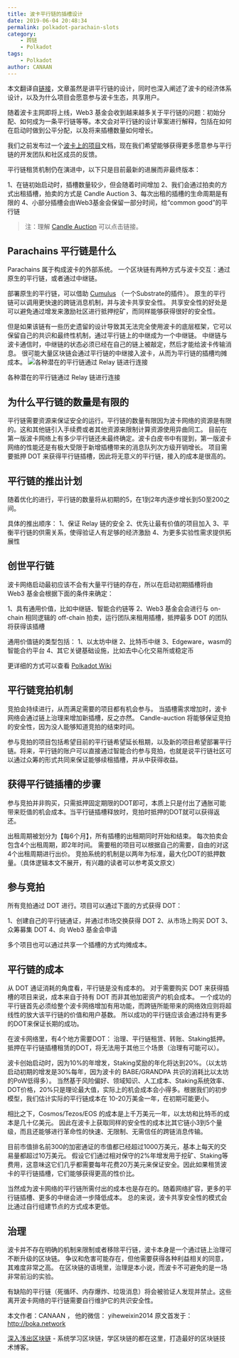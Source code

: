 ```yaml
---
title: 波卡平行链的插槽设计
date: 2019-06-04 20:48:34
permalink: polkadot-parachain-slots
category:
    - 跨链
    - Polkadot
tags: 
    - Polkadot
author: CANAAN
---
```


本文翻译自[链接](https://medium.com/polkadot-network/polkadot-parachain-slots-f3f051d41699)，文章虽然是讲平行链的设计，同时也深入阐述了波卡的经济体系设计，以及为什么项目会愿意参与波卡生态，共享用户。

<!--more -->

随着波卡主网即将上线，Web3 基金会收到越来越多关于平行链的问题：初始分配、如何成为一条平行链等等。本文会对平行链的设计草案进行解释，包括在如何在启动时做到公平分配，以及将来插槽数量如何增长。

我们之前发布过一个[波卡上的项目](https://forum.web3.foundation/t/teams-building-on-polkadot/67)文档，现在我们希望能够获得更多愿意参与平行链的开发团队和社区成员的反馈。

平行链租赁机制仍在演进中，以下只是目前最新的进展而非最终版本：

1、在链初始启动时，插槽数量较少，但会随着时间增加
2、我们会通过拍卖的方式出租插槽，拍卖的方式是 Candle Auction
3、每次出租的插槽的生命周期是有限的
4、小部分插槽会由Web3基金会保留一部分时间，给“common good”的平行链

> 注：理解 [Candle Auction](https://en.wikipedia.org/wiki/Candle_auction) 可以点击链接。


## Parachains 平行链是什么

Parachains 属于构成波卡的外部系统。
一个区块链有两种方式与波卡交互：通过原生的平行链，或者通过中继链。

部署原生的平行链，可以借助 [Cumulus](https://wiki.polkadot.network/en/latest/polkadot/build/cumulus/) （一个Substrate的插件）。
原生的平行链可以调用更快速的跨链消息机制，并与波卡共享安全性。
共享安全性的好处是可以避免通过增发来激励社区进行抵押挖矿，而同样能够获得很好的安全性。

但是如果该链有一些历史遗留的设计导致其无法完全使用波卡的底层框架，它可以保留自己的共识和最终性机制，通过平行链上的中继成为一个中继链。
中继链与波卡通信时，中继链的状态必须已经在自己的链上被敲定，然后才能给波卡传输消息。
很可能大量区块链会通过平行链的中继接入波卡，从而为平行链的插槽均摊成本。
![各种潜在的平行链通过 Relay 链进行连接](https://img.learnblockchain.cn/2019/06/15596526753958.jpg)
<p class="image-caption">各种潜在的平行链通过 Relay 链进行连接</p>

## 为什么平行链的数量是有限的

平行链需要资源来保证安全的运行。平行链的数量有限因为波卡网络的资源是有限的。这和其他链引入手续费或者其他资源来限制计算资源使用异曲同工。
目前在第一版波卡网络上有多少平行链还未最终确定。波卡白皮书中有提到，第一版波卡网络的性能还是有极大受限于新增插槽带来的消息队列次方级开销增长。
项目需要抵押 DOT 来获得平行链插槽，因此将无意义的平行链，接入的成本是很高的。

## 平行链的推出计划

随着优化的进行，平行链的数量将从初期的5，在1到2年内逐步增长到50至200之间。

具体的推出顺序：
1、保证 Relay 链的安全
2、优先让最有价值的项目加入
3、平衡平行链的供需关系，使得验证人有足够的经济激励
4、为更多实验性需求提供拓展性

## 创世平行链

波卡网络启动最初应该不会有大量平行链的存在，所以在启动初期插槽将由 Web3 基金会根据下面的条件来确定：

1、具有通用价值，比如中继链、智能合约链等
2、Web3 基金会会进行与 on-chain 相同逻辑的 off-chain 拍卖，运行团队来租用插槽，抵押最多 DOT 的团队将获得该插槽

通用价值链的类型包括：
1、以太坊中继
2、比特币中继
3、Edgeware，wasm的智能合约平台
4、其它关键基础设施，比如去中心化交易所或稳定币

更详细的方式可以查看 [Polkadot Wiki](https://wiki.polkadot.network/en/latest/polkadot/learn/auction/)

## 平行链竞拍机制

竞拍会持续进行，从而满足需要的项目都有机会参与。
当插槽需求增加时，波卡网络会通过链上治理来增加新插槽，反之亦然。
Candle-auction 将能够保证竞拍的安全性，因为没人能够知道竞拍的结束时间。

参与竞拍的项目包括希望目前的平行链希望延长租期，以及新的项目希望部署平行链。将来，平行链的账户可以直接通过智能合约参与竞拍，也就是说平行链社区可以通过众筹的形式共同来保证能够续租插槽，并从中获得收益。

## 获得平行链插槽的步骤

参与竞拍并非购买，只需抵押固定期限的DOT即可，本质上只是付出了通胀可能带来贬值的机会成本。当平行链插槽释放时，竞拍时抵押的DOT就可以获得返还。

出租周期被划分为【每6个月】，所有插槽的出租期同时开始和结束。
每次拍卖会包含4个出租周期，即2年时间。
需要租的项目可以根据自己的需要，自由的对这4个出租周期进行出价。
竞拍系统的机制是以两年为标准，最大化DOT的抵押数量。（具体逻辑本文不展开，有兴趣的读者可以参考英文原文）

## 参与竞拍

所有竞拍通过 DOT 进行。项目可以通过下面的方式获得 DOT：

1、创建自己的平行链通证，并通过市场交换获得 DOT
2、从市场上购买 DOT
3、众筹募集 DOT
4、向 Web3 基金会申请

多个项目也可以通过共享一个插槽的方式均摊成本。

## 平行链的成本

从 DOT 通证消耗的角度看，平行链是没有成本的。
对于需要购买 DOT 来获得插槽的项目来说，成本来自于持有 DOT 而非其他加密资产的机会成本。
一个成功的平行链首先必须给整个波卡网络增加有用功能，而跨链所能带来的网络效应则将超线性的放大该平行链的价值和用户基数。
所以成功的平行链应该会通过持有更多的DOT来保证长期的成功。

在波卡网络里，有4个地方需要DOT：
治理、平行链租赁、转账、Staking抵押。
抵押在平行链插槽租赁的DOT，将无法用于其他三个场景（治理有可能可以）。

波卡创始启动时，因为10%的年增发，Staking奖励的年化将达到20%。（以太坊启动初期的增发是30%每年，因为波卡的 BABE/GRANDPA 共识的消耗比以太坊的PoW低得多）。
当然基于风险偏好、领域知识、人工成本、Staking系统效率、DOT价格，20%只是理论最大值，实际上的机会成本会小得多。根据我们的初步模型，我们估计实际的平行链成本在 10-20万美金一年，在初期可能更小。

相比之下，Cosmos/Tezos/EOS 的成本是上千万美元一年，以太坊和比特币的成本是几十亿美元。
因此在波卡上获取同样的安全性的成本比其它链小3到5个量级，而且还能够进行革命性的快速、无限制、无需信任的跨链消息传输。

目前市值排名前300的加密通证的市值都已经超过1000万美元，基本上每天的交易量都超过10万美元。
假设它们通过相对保守的2%年增发用于挖矿、Staking等费用，这意味这它们几乎都需要每年花费20万美元来保证安全。因此如果租赁波卡的平行链插槽，它们能够获得更高的性价比。

当然成为波卡网络的平行链所需付出的成本也是存在的。随着网络扩容，更多的平行链插槽、更多的中继会进一步降低成本。
总的来说，波卡共享安全性的模式会比通过自行组建节点的方式成本更低。

## 治理

波卡并不存在明确的机制来限制或者移除平行链，波卡本身是一个通过链上治理可不断升级的区块链。
争议和危害可能存在，但他需要获得各种利益相关的同意，其难度非常之高。
在区块链的语境里，治理是本小说，而波卡不可避免的是一场非常前沿的实验。

有缺陷的平行链（死循环、内存爆炸、垃圾消息）将会被验证人发现并禁止。这些离开波卡网络的平行链需要自行维护它的共识安全性。


本文作者：CANAAN ， 他的微信： yiheweixin2014 原文首发于：http://boka.network

[深入浅出区块链](https://learnblockchain.cn/) - 系统学习区块链，学区块链的都在这里，打造最好的区块链技术博客。

